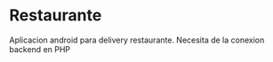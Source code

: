 # Restaurante
Aplicacion android para delivery restaurante. 
Necesita de la conexion backend en PHP
